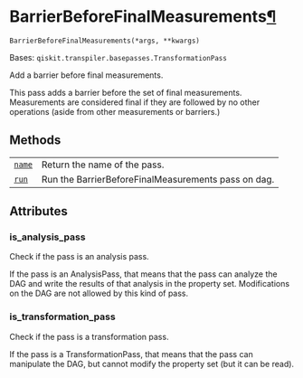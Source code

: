 # BarrierBeforeFinalMeasurements[¶](#barrierbeforefinalmeasurements "Permalink to this headline")

<span id="undefined" />

`BarrierBeforeFinalMeasurements(*args, **kwargs)`

Bases: `qiskit.transpiler.basepasses.TransformationPass`

Add a barrier before final measurements.

This pass adds a barrier before the set of final measurements. Measurements are considered final if they are followed by no other operations (aside from other measurements or barriers.)

## Methods

|                                                                                                                                                                                                    |                                                     |
| -------------------------------------------------------------------------------------------------------------------------------------------------------------------------------------------------- | --------------------------------------------------- |
| [`name`](qiskit.transpiler.passes.BarrierBeforeFinalMeasurements.name#qiskit.transpiler.passes.BarrierBeforeFinalMeasurements.name "qiskit.transpiler.passes.BarrierBeforeFinalMeasurements.name") | Return the name of the pass.                        |
| [`run`](qiskit.transpiler.passes.BarrierBeforeFinalMeasurements.run#qiskit.transpiler.passes.BarrierBeforeFinalMeasurements.run "qiskit.transpiler.passes.BarrierBeforeFinalMeasurements.run")     | Run the BarrierBeforeFinalMeasurements pass on dag. |

## Attributes

<span id="undefined" />

### is\_analysis\_pass

Check if the pass is an analysis pass.

If the pass is an AnalysisPass, that means that the pass can analyze the DAG and write the results of that analysis in the property set. Modifications on the DAG are not allowed by this kind of pass.

<span id="undefined" />

### is\_transformation\_pass

Check if the pass is a transformation pass.

If the pass is a TransformationPass, that means that the pass can manipulate the DAG, but cannot modify the property set (but it can be read).
